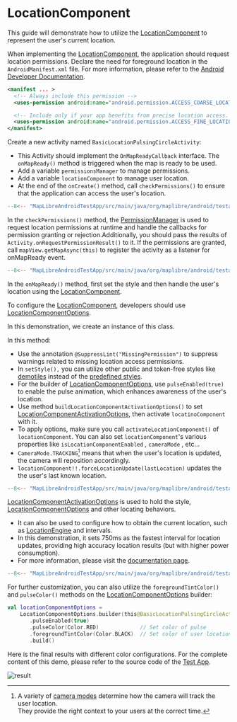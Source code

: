 # LocationComponent

This guide will demonstrate how to utilize the [LocationComponent] to represent the user's current location.


When implementing the [LocationComponent], the application should request location permissions.  Declare the need for foreground location in the `AndroidManifest.xml` file. For more information, please refer to the [Android Developer Documentation].

```xml
<manifest ... >
  <!-- Always include this permission -->
  <uses-permission android:name="android.permission.ACCESS_COARSE_LOCATION" />

  <!-- Include only if your app benefits from precise location access. -->
  <uses-permission android:name="android.permission.ACCESS_FINE_LOCATION" />
</manifest>
```

Create a new activity named `BasicLocationPulsingCircleActivity`:

- This Activity should implement the `OnMapReadyCallback` interface. The `onMapReady()` method is triggered when the map is ready to be used.
- Add a variable `permissionsManager` to manage permissions.
- Add a variable `locationComponent` to manage user location.
- At the end of the `onCreate()` method, call `checkPermissions()` to ensure that the application can access the user's location.

```kotlin
--8<-- "MapLibreAndroidTestApp/src/main/java/org/maplibre/android/testapp/activity/location/BasicLocationPulsingCircleActivity.kt:top"
```

In the `checkPermissions()` method, the [PermissionManager] is used to request location permissions at runtime and handle the callbacks for permission granting or rejection.Additionally, you should pass the results of `Activity.onRequestPermissionResult()` to it. If the permissions are granted, call `mapView.getMapAsync(this)` to register the activity as a listener for onMapReady event.

```kotlin
--8<-- "MapLibreAndroidTestApp/src/main/java/org/maplibre/android/testapp/activity/location/BasicLocationPulsingCircleActivity.kt:permission"

```

In the `onMapReady()` method, first set the style and then handle the user's location using the [LocationComponent].

To configure the [LocationComponent], developers should use [LocationComponentOptions].

In this demonstration, we create an instance of this class.

In this method:

- Use the annotation `@SuppressLint("MissingPermission")` to suppress warnings related to missing location access permissions.
- In `setStyle(),` you can utilize other public and token-free styles like [demotiles] instead of the [predefined styles].
- For the builder of [LocationComponentOptions], use `pulseEnabled(true)` to enable the pulse animation, which enhances awareness of the user's location.
- Use method `buildLocationComponentActivationOptions()` to set [LocationComponentActivationOptions], then activate `locatinoComponent` with it.
- To apply options, make sure you call `activateLocationComponent()` of `locationComponent`. You can also set `locationComponent`'s various properties like `isLocationComponentEnabled` , `cameraMode` , etc...
- `CameraMode.TRACKING`[^1] means that when the user's location is updated, the camera will reposition accordingly.
- `locationComponent!!.forceLocationUpdate(lastLocation)` updates the the user's last known location.

```kotlin
--8<-- "MapLibreAndroidTestApp/src/main/java/org/maplibre/android/testapp/activity/location/BasicLocationPulsingCircleActivity.kt:onMapReady"
```

[LocationComponentActivationOptions] is used to hold the style, [LocationComponentOptions] and other locating behaviors.

- It can also be used to configure how to obtain the current location, such as [LocationEngine] and intervals.
- In this demonstration, it sets 750ms as the fastest interval for location updates, providing high accuracy location results (but with higher power consumption).
- For more information, please visit the [documentation page][LocationComponentActivationOptions].

```kotlin
--8<-- "MapLibreAndroidTestApp/src/main/java/org/maplibre/android/testapp/activity/location/BasicLocationPulsingCircleActivity.kt:LocationComponentActivationOptions"
```

For further customization, you can also utilize the `foregroundTintColor()` and `pulseColor()` methods on the [LocationComponentOptions] builder:

```kotlin
val locationComponentOptions =
    LocationComponentOptions.builder(this@BasicLocationPulsingCircleActivity)
       .pulseEnabled(true)
       .pulseColor(Color.RED)             // Set color of pulse
       .foregroundTintColor(Color.BLACK)  // Set color of user location
       .build()
```

Here is the final results with different color configurations. For the complete content of this demo, please refer to the source code of the [Test App].

![result](https://github.com/maplibre/maplibre-native/assets/19887090/03dfc87b-111b-4dd0-b4a3-d89e30ed6b63)


[^1]: A variety of [camera modes] determine how the camera will track the user location.  
      They provide the right context to your users at the correct time.  

[LocationComponent]: https://maplibre.org/maplibre-native/android/api/-map-libre%20-native%20-android/org.maplibre.android.location/-location-component/index.html
[Android Developer Documentation]: https://developer.android.com/training/location/permissions
[onMapReadyCallback]: https://maplibre.org/maplibre-native/android/api/-map-libre%20-native%20-android/org.maplibre.android.maps/-on-map-ready-callback/index.html
[PermissionManager]: https://maplibre.org/maplibre-native/android/api/-map-libre%20-native%20-android/org.maplibre.android.location.permissions/-permissions-manager/index.html
[LocationComponentOptions]: https://maplibre.org/maplibre-native/android/api/-map-libre%20-native%20-android/org.maplibre.android.location/-location-component-options/index.html
[demotiles]: https://demotiles.maplibre.org/style.json
[predefined styles]: https://github.com/maplibre/maplibre-native/tree/main/src/mbgl/util/tile_server_options.cpp
[LocationComponentActivationOptions]: https://maplibre.org/maplibre-native/android/api/-map-libre%20-native%20-android/org.maplibre.android.location/-location-component-activation-options/index.html
[LocationEngine]: https://maplibre.org/maplibre-native/android/api/-map-libre%20-native%20-android/org.maplibre.android.location.engine/-location-engine/index.html
[Test APP]: https://github.com/maplibre/maplibre-native/tree/main/platform/android/MapLibreAndroidTestApp/src/main/java/org/maplibre/android/testapp/activity/location/BasicLocationPulsingCircleActivity.kt
[camera modes]: https://maplibre.org/maplibre-native/android/api/-map-libre%20-native%20-android/org.maplibre.android.location.modes/-camera-mode/index.html
